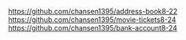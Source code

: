 https://github.com/chansen1395/address-book8-22
https://github.com/chansen1395/movie-tickets8-24
https://github.com/chansen1395/bank-account8-24